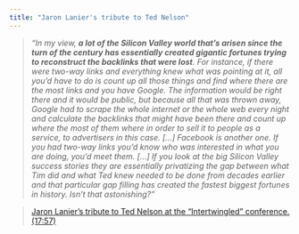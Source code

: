```yaml
---
title: "Jaron Lanier's tribute to Ted Nelson"
---
```

>*“In my view, **a lot of the Silicon Valley world that’s arisen since the turn of the century has essentially created gigantic fortunes trying to reconstruct the backlinks that were lost**. For instance, if there were two-way links and everything knew what was pointing at it, all you’d have to do is count up all those things and find where there are the most links and you have Google. The information would be right there and it would be public, but because all that was thrown away, Google had to scrape the whole internet or the whole web every night and calculate the backlinks that might have been there and count up where the most of them where in order to sell it to people as a service, to advertisers in this case. […] Facebook is another one. If you had two-way links you’d know who was interested in what you are doing, you’d meet them. […] If you look at the big Silicon Valley success stories they are essentially privatizing the gap between what Tim did and what Ted knew needed to be done from decades earlier and that particular gap filling has created the fastest biggest fortunes in history. Isn’t that astonishing?”*

>[Jaron Lanier’s tribute to Ted Nelson at the “Intertwingled” conference. (17:57)](https://www.youtube.com/watch?v=5i6LXdj_Z6s)